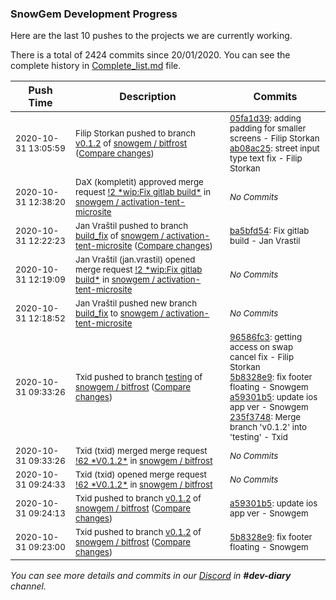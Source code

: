 
### SnowGem Development Progress

Here are the last 10 pushes to the projects we are currently working.

There is a total of 2424 commits since 20/01/2020. You can see the complete history in
 [Complete_list.md](Complete_list.md) file.

| Push Time | Description | Commits |
| --- | --- | --- |
| <sub>2020-10-31 13:05:59</sub> | <sub>Filip Storkan pushed to branch [v0\.1\.2](https://gitlab.com/snowgem/bitfrost/commits/v0.1.2) of [snowgem / bitfrost](https://gitlab.com/snowgem/bitfrost) ([Compare changes](https://gitlab.com/snowgem/bitfrost/compare/a59301b57fa2ce1f6e1e180af24bfe29b304dac9...ab08ac252781bca5bf1e8d5b0600d1068dba5ba3))</sub> | <sub>[05fa1d39](https://gitlab.com/snowgem/bitfrost/-/commit/05fa1d39640101b33d1bd6a866fa5007b45f3346): adding padding for smaller screens - Filip Storkan<br>[ab08ac25](https://gitlab.com/snowgem/bitfrost/-/commit/ab08ac252781bca5bf1e8d5b0600d1068dba5ba3): street input type text fix - Filip Storkan</sub> |
| <sub>2020-10-31 12:38:20</sub> | <sub>DaX (kompletit) approved merge request [\!2 \*wip:Fix gitlab build\*](https://gitlab.com/snowgem/activation-tent-microsite/-/merge_requests/2) in [snowgem / activation\-tent\-microsite](https://gitlab.com/snowgem/activation-tent-microsite)</sub> | <sub>_No Commits_</sub> |
| <sub>2020-10-31 12:22:23</sub> | <sub>Jan Vraštil pushed to branch [build\_fix](https://gitlab.com/snowgem/activation-tent-microsite/commits/build_fix) of [snowgem / activation\-tent\-microsite](https://gitlab.com/snowgem/activation-tent-microsite) ([Compare changes](https://gitlab.com/snowgem/activation-tent-microsite/compare/98c9148cbd54f2931e4a3374ad3b4533c4102236...ba5bfd5481d52764d35a763d216896387a11725d))</sub> | <sub>[ba5bfd54](https://gitlab.com/snowgem/activation-tent-microsite/-/commit/ba5bfd5481d52764d35a763d216896387a11725d): Fix gitlab build - Jan Vrastil</sub> |
| <sub>2020-10-31 12:19:09</sub> | <sub>Jan Vraštil (jan.vrastil) opened merge request [\!2 \*wip:Fix gitlab build\*](https://gitlab.com/snowgem/activation-tent-microsite/-/merge_requests/2) in [snowgem / activation\-tent\-microsite](https://gitlab.com/snowgem/activation-tent-microsite)</sub> | <sub>_No Commits_</sub> |
| <sub>2020-10-31 12:18:52</sub> | <sub>Jan Vraštil pushed new branch [build\_fix](https://gitlab.com/snowgem/activation-tent-microsite/commits/build_fix) to [snowgem / activation\-tent\-microsite](https://gitlab.com/snowgem/activation-tent-microsite)</sub> | <sub>_No Commits_</sub> |
| <sub>2020-10-31 09:33:26</sub> | <sub>Txid pushed to branch [testing](https://gitlab.com/snowgem/bitfrost/commits/testing) of [snowgem / bitfrost](https://gitlab.com/snowgem/bitfrost) ([Compare changes](https://gitlab.com/snowgem/bitfrost/compare/09a8c4bee6affe0051fb085d122bc30b99b14078...235f37486caa73d765a57bafde5ec6db76909c5f))</sub> | <sub>[96586fc3](https://gitlab.com/snowgem/bitfrost/-/commit/96586fc37b47ded2488b0bd1098df42cb07e02b4): getting access on swap cancel fix - Filip Storkan<br>[5b8328e9](https://gitlab.com/snowgem/bitfrost/-/commit/5b8328e97845f6b6aa111cb63775a1860aea7a23): fix footer floating - Snowgem<br>[a59301b5](https://gitlab.com/snowgem/bitfrost/-/commit/a59301b57fa2ce1f6e1e180af24bfe29b304dac9): update ios app ver - Snowgem<br>[235f3748](https://gitlab.com/snowgem/bitfrost/-/commit/235f37486caa73d765a57bafde5ec6db76909c5f): Merge branch 'v0.1.2' into 'testing' - Txid</sub> |
| <sub>2020-10-31 09:33:26</sub> | <sub>Txid (txid) merged merge request [\!62 \*V0\.1\.2\*](https://gitlab.com/snowgem/bitfrost/-/merge_requests/62) in [snowgem / bitfrost](https://gitlab.com/snowgem/bitfrost)</sub> | <sub>_No Commits_</sub> |
| <sub>2020-10-31 09:24:33</sub> | <sub>Txid (txid) opened merge request [\!62 \*V0\.1\.2\*](https://gitlab.com/snowgem/bitfrost/-/merge_requests/62) in [snowgem / bitfrost](https://gitlab.com/snowgem/bitfrost)</sub> | <sub>_No Commits_</sub> |
| <sub>2020-10-31 09:24:13</sub> | <sub>Txid pushed to branch [v0\.1\.2](https://gitlab.com/snowgem/bitfrost/commits/v0.1.2) of [snowgem / bitfrost](https://gitlab.com/snowgem/bitfrost) ([Compare changes](https://gitlab.com/snowgem/bitfrost/compare/5b8328e97845f6b6aa111cb63775a1860aea7a23...a59301b57fa2ce1f6e1e180af24bfe29b304dac9))</sub> | <sub>[a59301b5](https://gitlab.com/snowgem/bitfrost/-/commit/a59301b57fa2ce1f6e1e180af24bfe29b304dac9): update ios app ver - Snowgem</sub> |
| <sub>2020-10-31 09:23:00</sub> | <sub>Txid pushed to branch [v0\.1\.2](https://gitlab.com/snowgem/bitfrost/commits/v0.1.2) of [snowgem / bitfrost](https://gitlab.com/snowgem/bitfrost) ([Compare changes](https://gitlab.com/snowgem/bitfrost/compare/96586fc37b47ded2488b0bd1098df42cb07e02b4...5b8328e97845f6b6aa111cb63775a1860aea7a23))</sub> | <sub>[5b8328e9](https://gitlab.com/snowgem/bitfrost/-/commit/5b8328e97845f6b6aa111cb63775a1860aea7a23): fix footer floating - Snowgem</sub> |

_You can see more details and commits in our [Discord](https://discord.gg/zumGnbg) in **#dev-diary** channel._
